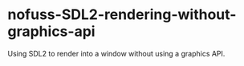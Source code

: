 # nofuss-SDL2-rendering-without-graphics-api
Using SDL2 to render into a window without using a graphics API.